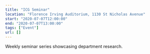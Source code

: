 ```yaml
---
title: "ICG Seminar"
location: "Florence Irving Auditorium, 1130 St Nicholas Avenue"
start: "2020-07-07T12:00:00"
end: "2020-07-07T13:00:00"
tags: ["Event"]
url: []
---
```


Weekly seminar series showcasing department research.

<!-- endexcerpt -->
